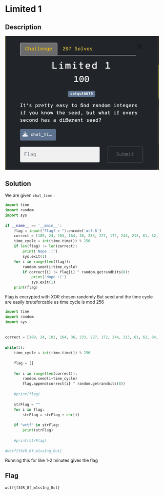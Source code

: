 Limited 1
=============

## Description

![Description](./Limited%201.png)

## Solution

We are given `chal_time` :

```python
import time
import random
import sys

if __name__ == '__main__':
    flag = input("Flag? > ").encode('utf-8')
    correct = [189, 24, 103, 164, 36, 233, 227, 172, 244, 213, 61, 62, 84, 124, 242, 100, 22, 94, 108, 230, 24, 190, 23, 228, 24]
    time_cycle = int(time.time()) % 256
    if len(flag) != len(correct):
        print('Nope :(')
        sys.exit(1)
    for i in range(len(flag)):
        random.seed(i+time_cycle)
        if correct[i] != flag[i] ^ random.getrandbits(8):
            print('Nope :(')
            sys.exit(1)
    print(flag)
```

Flag is encrypted with XOR chosen randomly
But seed and the time cycle are easily bruteforcable as time cycle is mod 256

```python
import time
import random
import sys


correct = [189, 24, 103, 164, 36, 233, 227, 172, 244, 213, 61, 62, 84, 124, 242, 100, 22, 94, 108, 230, 24, 190, 23, 228, 24]

while(1):
    time_cycle = int(time.time()) % 256

    flag = []

    for i in range(len(correct)):
        random.seed(i+time_cycle)
        flag.append(correct[i] ^ random.getrandbits(8))

    #print(flag)

    strFlag = ""
    for i in flag:
        strFlag = strFlag + chr(i)

    if "wctf" in strFlag:
        print(strFlag)

    #print(strFlag)

#wctf{f34R_0f_m1ss1ng_0ut}
```
Running this for like 1-2 minutes gives the flag

## Flag

`wctf{f34R_0f_m1ss1ng_0ut}`
